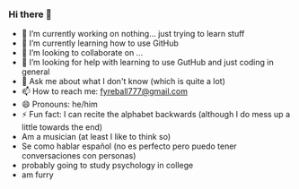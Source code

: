 ### Hi there 👋

- 🔭 I’m currently working on nothing... just trying to learn stuff
- 🌱 I’m currently learning how to use GitHub
- 👯 I’m looking to collaborate on ...
- 🤔 I’m looking for help with learning to use GutHub and just coding in general
- 💬 Ask me about what I don't know (which is quite a lot)
- 📫 How to reach me: fyreball777@gmail.com
- 😄 Pronouns: he/him
- ⚡ Fun fact: I can recite the alphabet backwards (although I do mess up a little towards the end)
- Am a musician (at least I like to think so)
- Se como hablar español (no es perfecto pero puedo tener conversaciones con personas)
- probably going to study psychology in college
- am furry

